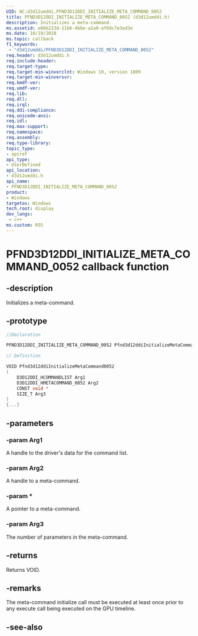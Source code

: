 ```yaml
---
UID: NC:d3d12umddi.PFND3D12DDI_INITIALIZE_META_COMMAND_0052
title: PFND3D12DDI_INITIALIZE_META_COMMAND_0052 (d3d12umddi.h)
description: Initializes a meta-command.
ms.assetid: e06b223d-11b6-4bbe-a2a0-af69c7e3ed3e
ms.date: 10/19/2018
ms.topic: callback
f1_keywords:
 - "d3d12umddi/PFND3D12DDI_INITIALIZE_META_COMMAND_0052"
req.header: d3d12umddi.h
req.include-header:
req.target-type:
req.target-min-winverclnt: Windows 10, version 1809
req.target-min-winversvr:
req.kmdf-ver:
req.umdf-ver:
req.lib:
req.dll:
req.irql: 
req.ddi-compliance:
req.unicode-ansi:
req.idl:
req.max-support:
req.namespace:
req.assembly:
req.type-library: 
topic_type: 
- apiref
api_type: 
- UserDefined
api_location: 
- d3d12umddi.h
api_name: 
- PFND3D12DDI_INITIALIZE_META_COMMAND_0052
product:
- Windows
targetos: Windows
tech.root: display
dev_langs:
 - c++
ms.custom: RS5
---
```


# PFND3D12DDI_INITIALIZE_META_COMMAND_0052 callback function

## -description

Initializes a meta-command.

## -prototype

```cpp
//Declaration

PFND3D12DDI_INITIALIZE_META_COMMAND_0052 Pfnd3d12ddiInitializeMetaCommand0052; 

// Definition

VOID Pfnd3d12ddiInitializeMetaCommand0052 
(
	D3D12DDI_HCOMMANDLIST Arg1
	D3D12DDI_HMETACOMMAND_0052 Arg2
	CONST void *
	SIZE_T Arg3
)
{...}

```

## -parameters

### -param Arg1

A handle to the driver's data for the command list.

### -param Arg2

A handle to a meta-command.

### -param *

A pointer to a meta-command.

### -param Arg3

The number of parameters in the meta-command.

## -returns

Returns VOID.

## -remarks

The meta-command initialize call must be executed at least once prior to any execute call being executed on the GPU timeline.


## -see-also
